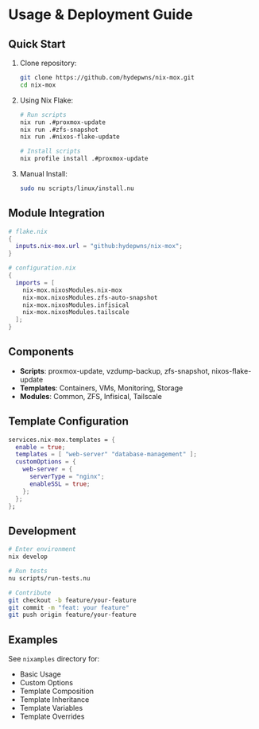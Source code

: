 # Usage & Deployment Guide

## Quick Start

1. Clone repository:

   ```bash
   git clone https://github.com/hydepwns/nix-mox.git
   cd nix-mox
   ```

2. Using Nix Flake:

   ```bash
   # Run scripts
   nix run .#proxmox-update
   nix run .#zfs-snapshot
   nix run .#nixos-flake-update

   # Install scripts
   nix profile install .#proxmox-update
   ```

3. Manual Install:

   ```bash
   sudo nu scripts/linux/install.nu
   ```

## Module Integration

```nix
# flake.nix
{
  inputs.nix-mox.url = "github:hydepwns/nix-mox";
}

# configuration.nix
{
  imports = [
    nix-mox.nixosModules.nix-mox
    nix-mox.nixosModules.zfs-auto-snapshot
    nix-mox.nixosModules.infisical
    nix-mox.nixosModules.tailscale
  ];
}
```

## Components

- **Scripts**: proxmox-update, vzdump-backup, zfs-snapshot, nixos-flake-update
- **Templates**: Containers, VMs, Monitoring, Storage
- **Modules**: Common, ZFS, Infisical, Tailscale

## Template Configuration

```nix
services.nix-mox.templates = {
  enable = true;
  templates = [ "web-server" "database-management" ];
  customOptions = {
    web-server = {
      serverType = "nginx";
      enableSSL = true;
    };
  };
};
```

## Development

```bash
# Enter environment
nix develop

# Run tests
nu scripts/run-tests.nu

# Contribute
git checkout -b feature/your-feature
git commit -m "feat: your feature"
git push origin feature/your-feature
```

## Examples

See `nixamples` directory for:

- Basic Usage
- Custom Options
- Template Composition
- Template Inheritance
- Template Variables
- Template Overrides
